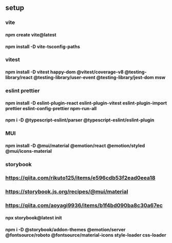 ## setup


### vite
#### npm create vite@latest
#### npm install -D vite-tsconfig-paths

### vitest
#### npm install -D vitest happy-dom @vitest/coverage-v8 @testing-library/react @testing-library/user-event @testing-library/jest-dom msw

### eslint prettier
#### npm install -D eslint-plugin-react eslint-plugin-vitest eslint-plugin-import prettier eslint-config-prettier npm-run-all
#### npm i -D @typescript-eslint/parser @typescript-eslint/eslint-plugin

### MUI
#### npm install -D @mui/material @emotion/react @emotion/styled @mui/icons-material

### storybook
### https://qiita.com/rikuto125/items/e596cdb53f2ead0eea18
### https://storybook.js.org/recipes/@mui/material
### https://qiita.com/aoyagi9936/items/b1f4bd090ba8c30a67ec
#### npx storybook@latest init
#### npm i -D @storybook/addon-themes @emotion/server @fontsource/roboto @fontsource/material-icons style-loader css-loader
